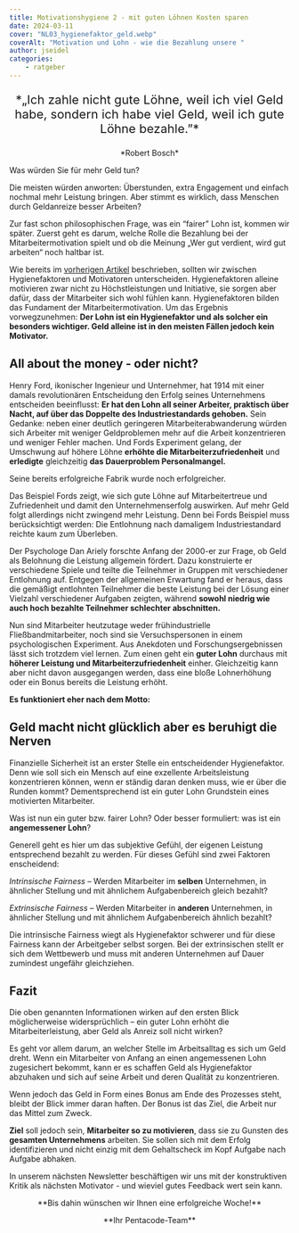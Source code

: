```yaml
---
title: Motivationshygiene 2 - mit guten Löhnen Kosten sparen
date: 2024-03-11
cover: "NL03_hygienefaktor_geld.webp"
coverAlt: "Motivation und Lohn - wie die Bezahlung unsere "
author: jseidel
categories:
    - ratgeber
---
```


<p style="text-align: center; font-size: 22px;"> *„Ich zahle nicht gute Löhne, weil ich viel Geld habe, sondern ich habe viel Geld, weil ich gute Löhne bezahle.”* </p>

<p style="text-align: center"> *Robert Bosch* </p>

Was würden Sie für mehr Geld tun? 

Die meisten würden anworten: Überstunden, extra Engagement und einfach nochmal mehr Leistung bringen. Aber stimmt es wirklich, dass Menschen durch Geldanreize besser Arbeiten?

Zur fast schon philosophischen Frage, was ein “fairer” Lohn ist, kommen wir später. Zuerst geht es darum, welche Rolle die Bezahlung bei der Mitarbeitermotivation spielt und ob die Meinung „Wer gut verdient, wird gut arbeiten“ noch haltbar ist.

Wie bereits im [vorherigen Artikel](/blog/) beschrieben, sollten wir zwischen Hygienefaktoren und Motivatoren unterscheiden. Hygienefaktoren alleine motivieren zwar nicht zu Höchstleistungen und Initiative, sie sorgen aber dafür, dass der Mitarbeiter sich wohl fühlen kann. Hygienefaktoren bilden das Fundament der Mitarbeitermotivation. Um das Ergebnis vorwegzunehmen: **Der Lohn ist ein Hygienefaktor und als solcher ein besonders wichtiger. Geld alleine ist in den meisten Fällen jedoch kein Motivator.**

## All about the money - oder nicht?

Henry Ford, ikonischer Ingenieur und Unternehmer, hat 1914 mit einer damals revolutionären Entscheidung den Erfolg seines Unternehmens entscheiden beeinflusst: **Er hat den Lohn all seiner Arbeiter, praktisch über Nacht, auf über das Doppelte des Industriestandards gehoben.** Sein Gedanke: neben einer deutlich geringeren Mitarbeiterabwanderung würden sich Arbeiter mit weniger Geldproblemen mehr auf die Arbeit konzentrieren und weniger Fehler machen. Und Fords Experiment gelang, der Umschwung auf höhere Löhne **erhöhte die Mitarbeiterzufriedenheit** und **erledigte** gleichzeitig **das Dauerproblem Personalmangel.**

Seine bereits erfolgreiche Fabrik wurde noch erfolgreicher.

Das Beispiel Fords zeigt, wie sich gute Löhne auf Mitarbeitertreue und Zufriedenheit und damit den Unternehmenserfolg auswirken. Auf mehr Geld folgt allerdings nicht zwingend mehr Leistung. Denn bei Fords Beispiel muss berücksichtigt werden: Die Entlohnung nach damaligem Industriestandard reichte kaum zum Überleben.

Der Psychologe Dan Ariely forschte Anfang der 2000-er zur Frage, ob Geld als Belohnung die Leistung allgemein fördert. Dazu konstruierte er verschiedene Spiele und teilte die Teilnehmer in Gruppen mit verschiedener Entlohnung auf. Entgegen der allgemeinen Erwartung fand er heraus, dass die gemäßigt entlohnten Teilnehmer die beste Leistung bei der Lösung einer Vielzahl verschiedener Aufgaben zeigten, während **sowohl niedrig wie auch hoch bezahlte Teilnehmer schlechter abschnitten.**

Nun sind Mitarbeiter heutzutage weder frühindustrielle Fließbandmitarbeiter, noch sind sie Versuchspersonen in einem psychologischen Experiment. Aus Anekdoten und Forschungsergebnissen lässt sich trotzdem viel lernen. Zum einen geht ein **guter Lohn** durchaus mit **höherer Leistung und Mitarbeiterzufriedenheit** einher. Gleichzeitig kann aber nicht davon ausgegangen werden, dass eine bloße Lohnerhöhung oder ein Bonus bereits die Leistung erhöht.

**Es funktioniert eher nach dem Motto:**

## Geld macht nicht glücklich aber es beruhigt die Nerven

Finanzielle Sicherheit ist an erster Stelle ein entscheidender Hygienefaktor. Denn wie soll sich ein Mensch auf eine exzellente Arbeitsleistung konzentrieren können, wenn er ständig daran denken muss, wie er über die Runden kommt? Dementsprechend ist ein guter Lohn Grundstein eines motivierten Mitarbeiter.

Was ist nun ein guter bzw. fairer Lohn? Oder besser formuliert: was ist ein **angemessener Lohn**?

Generell geht es hier um das subjektive Gefühl, der eigenen Leistung entsprechend bezahlt zu werden. Für dieses Gefühl sind zwei Faktoren enscheidend:

*Intrinsische Fairness* – Werden Mitarbeiter im **selben** Unternehmen, in ähnlicher Stellung und mit ähnlichem Aufgabenbereich gleich bezahlt?

*Extrinsische Fairness* – Werden Mitarbeiter in **anderen** Unternehmen, in ähnlicher Stellung und mit ähnlichem Aufgabenbereich ähnlich bezahlt?

Die intrinsische Fairness wiegt als Hygienefaktor schwerer und für diese Fairness kann der Arbeitgeber selbst sorgen. Bei der extrinsischen stellt er sich dem Wettbewerb und muss mit anderen Unternehmen auf Dauer zumindest ungefähr gleichziehen.

## Fazit

Die oben genannten Informationen wirken auf den ersten Blick möglicherweise widersprüchlich  – ein guter Lohn erhöht die Mitarbeiterleistung, aber Geld als Anreiz soll nicht wirken? 

Es geht vor allem darum, an welcher Stelle im Arbeitsalltag es sich um Geld dreht. Wenn ein Mitarbeiter von Anfang an einen angemessenen Lohn zugesichert bekommt, kann er es schaffen Geld als Hygienefaktor abzuhaken und sich auf seine Arbeit und deren Qualität zu konzentrieren. 

Wenn jedoch das Geld in Form eines Bonus am Ende des Prozesses steht, bleibt der Blick immer daran haften. Der Bonus ist das Ziel, die Arbeit nur das Mittel zum Zweck. 

**Ziel** soll jedoch sein, **Mitarbeiter so zu motivieren**, dass sie zu Gunsten des **gesamten Unternehmens** arbeiten. Sie sollen sich mit dem Erfolg identifizieren und nicht einzig mit dem Gehaltscheck im Kopf Aufgabe nach Aufgabe abhaken.

In unserem nächsten Newsletter beschäftigen wir uns mit der konstruktiven Kritik als nächsten Motivator - und wieviel gutes Feedback wert sein kann.

<p style="text-align: center"> **Bis dahin wünschen wir Ihnen eine erfolgreiche Woche!** </p>

<p style="text-align: center"> **Ihr Pentacode-Team** </p>